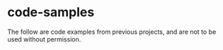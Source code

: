 # code-samples

The follow are code examples from previous projects, and are not to be used without permission.
